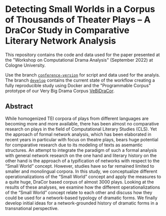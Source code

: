 # Detecting Small Worlds in a Corpus of Thousands of Theater Plays – A DraCor Study in Comparative Literary Network Analysis

This repository contains the code and data used for the paper presented at the "Workshop on Computational Drama Analysis" (September 2022) at Cologne University.

Use the branch [`conference-version`](https://github.com/dracor-org/small-world-paper/tree/conference-version) for script and data used for the analyis. The branch [`develop`](https://github.com/dracor-org/small-world-paper/tree/develop) contains the current state of the workflow creating a fully reproducible study using Docker and the "Programmable Corpus" prototype of our Very Big Drama Corpus [VeBiDraCor](https://github.com/dracor-org/vebidracor).

## Abstract

While homogenized TEI corpora of plays from different languages are becoming more and more available, there has been almost no comparative research on plays in the field of Computational Literary Studies (CLS). Yet the approach of formal network analysis, which has been elaborated in recent years in particular with focus on theatre plays, bears huge potential for comparative research due to its modeling of texts as asemantic structures. An attempt to integrate the paradigm of such a formal analysis with general network research on the one hand and literary history on the other hand is the approach of a typification of networks with respect to the “Small World” concept. However, studies have so far remained limited to smaller and monolingual corpora. In this study, we conceptualize different operationalizations of the “Small World” concept and apply the measures to a quite huge, DraCor based corpus of almost 3000 plays. Looking at the results of these analyses, we examine how the different operationalizations of the “Small World” concept relate to each other and discuss how they could be used for a network-based typology of dramatic forms. We finally develop initial ideas for a network-grounded history of dramatic forms in a transnational perspective.

